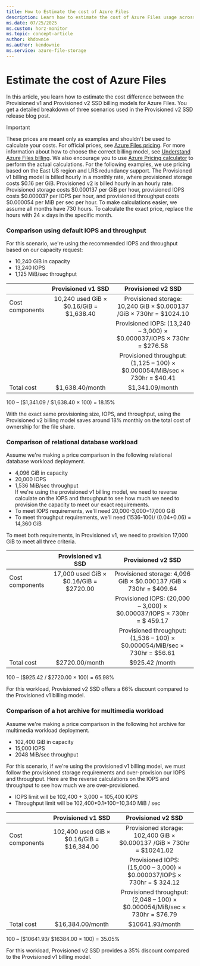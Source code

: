```yaml
---
title: How to Estimate the cost of Azure Files
description: Learn how to estimate the cost of Azure Files usage across different billing models.
ms.date: 07/25/2025
ms.custom: horz-monitor
ms.topic: concept-article
author: khdownie
ms.author: kendownie
ms.service: azure-file-storage
---
```


# Estimate the cost of Azure Files

In this article, you learn how to estimate the cost difference between the Provisioned v1 and Provisioned v2 SSD billing models for Azure Files. You get a detailed breakdown of three scenarios used in the Provisioned v2 SSD release blog post.

> [!IMPORTANT]
> These prices are meant only as examples and shouldn't be used to calculate your costs. For official prices, see [Azure Files pricing](https://azure.microsoft.com/pricing/details/storage/files/). For more information about how to choose the correct billing model, see [Understand Azure Files billing](understanding-billing.md). We also encourage you to use [Azure Pricing calculator](https://azure.microsoft.com/pricing/calculator/) to perform the actual calculations.
> For the following examples, we use pricing based on the East US region and LRS redundancy support. The Provisioned v1 billing model is billed hourly in a monthly rate, where provisioned storage costs $0.16 per GiB. Provisioned v2 is billed hourly in an hourly rate. Provisioned storage costs $0.000137 per GiB per hour, provisioned IOPS costs $0.000037 per IOPS per hour, and provisioned throughput costs $0.000054 per MiB per sec per hour. To make calculations easier, we assume all months have 730 hours. To calculate the exact price, replace the hours with 24 × days in the specific month.

### Comparison using default IOPS and throughput

For this scenario, we're using the recommended IOPS and throughput based on our capacity request:

- 10,240 GiB in capacity
- 13,240 IOPS
- 1,125 MiB/sec throughput

|                 |           Provisioned v1 SSD            |                             Provisioned v2 SSD                             |
| --------------- | :-------------------------------------: | :------------------------------------------------------------------------: |
| Cost components | 10,240 used GiB × $0.16/GiB = $1,638.40 |    Provisioned storage: 10,240 GiB × $0.000137 /GiB × 730hr = $1024.10     |
|                 |                                         |   Provisioned IOPS: (13,240 – 3,000) × $0.000037/IOPS × 730hr = $276.58    |
|                 |                                         | Provisioned throughput: (1,125 – 100) × $0.000054/MiB/sec × 730hr = $40.41 |
| Total cost      |             $1,638.40/month             |                              $1,341.09/month                               |

100 – ($1,341.09 / $1,638.40 × 100) = 18.15%

With the exact same provisioning size, IOPS, and throughput, using the Provisioned v2 billing model saves around 18% monthly on the total cost of ownership for the file share.

### Comparison of relational database workload

Assume we're making a price comparison in the following relational database workload deployment.

- 4,096 GiB in capacity
- 20,000 IOPS
- 1,536 MiB/sec throughput  
If we're using the provisioned v1 billing model, we need to reverse calculate on the IOPS and throughput to see how much we need to provision the capacity to meet our exact requirements.
- To meet IOPS requirements, we'll need 20,000-3,000=17,000 GiB
- To meet throughput requirements, we'll need (1536-100)/ (0.04+0.06) = 14,360 GiB

To meet both requirements, in Provisioned v1, we need to provision 17,000 GiB to meet all three criteria.

|                 |           Provisioned v1 SSD           |                             Provisioned v2 SSD                             |
| --------------- | :------------------------------------: | :------------------------------------------------------------------------: |
| Cost components | 17,000 used GiB × $0.16/GiB = $2720.00 |     Provisioned storage: 4,096 GiB × $0.000137 /GiB × 730hr = $409.64      |
|                 |                                        |   Provisioned IOPS: (20,000 – 3,000) × $0.000037/IOPS × 730hr = $ 459.17   |
|                 |                                        | Provisioned throughput: (1,536 – 100) × $0.000054/MiB/sec × 730hr = $56.61 |
| Total cost      |             $2720.00/month             |                               $925.42 /month                               |

100 – ($925.42 / $2720.00 × 100) = 65.98%

For this workload, Provisioned v2 SSD offers a 66% discount compared to the Provisioned v1 billing model.

### Comparison of a hot archive for multimedia workload

Assume we're making a price comparison in the following hot archive for multimedia workload deployment.

- 102,400 GiB in capacity
- 15,000 IOPS
- 2048 MiB/sec throughput  

For this scenario, if we're using the provisioned v1 billing model, we must follow the provisioned storage requirements and over-provision our IOPS and throughput. Here are the reverse calculations on the IOPS and throughput to see how much we are over-provisioned.
- IOPS limit will be 102,400 + 3,000 = 105,400 IOPS
- Throughput limit will be 102,400\*0.1+100=10,340 MiB / sec

|                 |            Provisioned v1 SSD             |                             Provisioned v2 SSD                             |
| --------------- | :---------------------------------------: | :------------------------------------------------------------------------: |
| Cost components | 102,400 used GiB × $0.16/GiB = $16,384.00 |   Provisioned storage: 102,400 GiB × $0.000137 /GiB × 730hr = $10241.02    |
|                 |                                           |   Provisioned IOPS: (15,000 – 3,000) × $0.000037/IOPS × 730hr = $ 324.12   |
|                 |                                           | Provisioned throughput: (2,048 – 100) × $0.000054/MiB/sec × 730hr = $76.79 |
| Total cost      |             $16,384.00/month              |                              $10641.93/month                               |

100 – ($10641.93/ $16384.00 × 100) = 35.05%

For this workload, Provisioned v2 SSD provides a 35% discount compared to the Provisioned v1 billing model.
